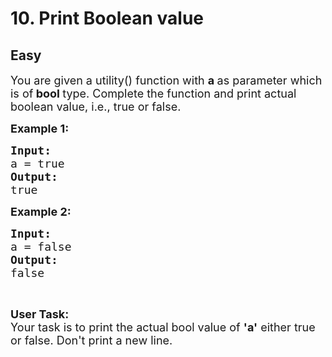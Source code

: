 # 10. Print Boolean value
## Easy
<div class="problem-statement">
                <p></p><p><span style="font-size:18px">You are given a utility() function with <strong>a </strong>as parameter which is of<strong> bool </strong>type. Complete the function and print actual boolean&nbsp;value, i.e., true or false.</span></p>

<p><span style="font-size:18px"><strong>Example 1:</strong>&nbsp;</span></p>

<pre><span style="font-size:18px"><strong>Input:</strong>
a = true
<strong>Output:</strong>
true
</span></pre>

<p><span style="font-size:18px"><strong>Example 2:</strong>&nbsp;</span></p>

<pre><span style="font-size:18px"><strong>Input:</strong>
a = false
<strong>Output:</strong>
false</span></pre>

<p>&nbsp;</p>

<p><span style="font-size:18px"><strong>User Task: </strong><br>
Your task is to print the actual bool value of <strong>'a'</strong>&nbsp;either true or false. Don't print a new line.</span></p>
 <p></p>
            </div>